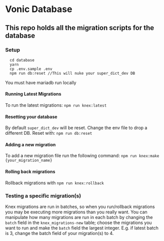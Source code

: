 # Vonic Database

## This repo holds all the migration scripts for the database

### Setup 
```shell
  cd database
  yarn
  cp .env.sample .env
  npm run db:reset //This will nuke your super_dict_dev DB
```
You must have mariadb run locally

#### Running Latest Migrations

To run the latest migrations: `npm run knex:latest` 

#### Resetting your database

By default `super_dict_dev` will be reset. Change the env file to drop a different DB.
Reset with: `npm run db:reset`

#### Adding a new migration

To add a new migration file run the following command:
`npm run knex:make {your_migration_name}`

#### Rolling back migrations
Rollback migrations with `npm run knex:rollback`

### Testing a specific migration(s)
Knex migrations are run in batches, so when you run/rollback migrations
you may be executing more migrations than you really want. You can manipulate
how many migrations are run in each batch by changing the `batch` field in 
the `knex_migrations-new` table; choose the migrations you want to run and make
the `batch` field the largest integer. E.g. if latest batch is 3, change the
batch field of your migration(s) to 4.
